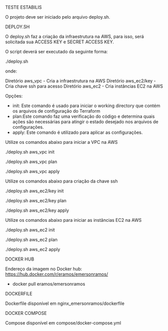 TESTE ESTABILIS

O projeto deve ser iniciado pelo arquivo deploy.sh.

DEPLOY.SH

O deploy.sh faz a criação da infraestrutura na AWS, para isso, será solicitada sua ACCESS KEY e SECRET ACCESS KEY.

O script deverá ser executado da seguinte forma:

./deploy.sh <diretorio> <opcao>

onde:

Diretório aws_vpc - Cria a infraestrutura na AWS
Diretório aws_ec2/key - Cria chave ssh para acesso
Diretório aws_ec2 - Cria instâncias EC2 na AWS

Opções:

- init: Este comando é usado para iniciar o working directory que contém os arquivos de configuração do Terraform
- plan:Este comando faz uma verificação do código e determina quais ações são necessárias para atingir o estado desejado nos arquivos de configurações.
- apply: Este comando é utilizado para aplicar as configurações.

Utilize os comandos abaixo para iniciar a VPC na AWS

./deploy.sh aws_vpc init

./deploy.sh aws_vpc plan

./deploy.sh aws_vpc apply

Utilize os comandos abaixo para criação da chave ssh

./deploy.sh aws_ec2/key init

./deploy.sh aws_ec2/key plan

./deploy.sh aws_ec2/key apply

Utilize os comandos abaixo para iniciar as instâncias EC2 na AWS

./deploy.sh aws_ec2 init

./deploy.sh aws_ec2 plan

./deploy.sh aws_ec2 apply

DOCKER HUB

Endereço da imagem no Docker hub: https://hub.docker.com/r/eramos/emersonramos/
- docker pull eramos/emersonramos

DOCKERFILE

Dockerfile disponível em nginx_emersonramos/dockerfile

DOCKER COMPOSE

Compose disponível em compose/docker-compose.yml
